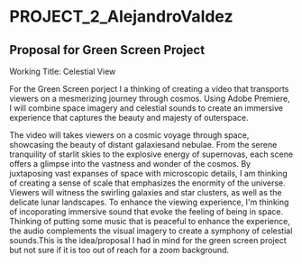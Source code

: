 # PROJECT_2_AlejandroValdez

<h2>Proposal for Green Screen Project</h2>

<p> Working Title: Celestial View
  
For the Green Screen porject I a thinking of creating  a video that transports viewers on a mesmerizing journey through cosmos. Using Adobe Premiere, I will combine space imagery and celestial sounds to create an immersive experience that captures the beauty and majesty of outerspace.

The video will takes viewers on a cosmic voyage through space, showcasing the beauty of distant galaxiesand nebulae. From the serene tranquility of starlit skies to the explosive energy of supernovas, each scene offers a glimpse into the vastness and wonder of the cosmos. By juxtaposing vast expanses of space with microscopic details, I am thinking of creating a sense of scale that emphasizes the enormity of the universe. Viewers will witness the swirling galaxies and star clusters, as well as the delicate lunar landscapes. To enhance the viewing experience, I'm thinking of incoporating immersive sound that evoke the feeling of being in space. Thinking of putting some music that is peaceful to enhance the experience, the audio complements the visual imagery to create a symphony of celestial sounds.This is the idea/proposal I had in mind for the green screen project but not sure if it is too out of reach for a zoom background. </p>
